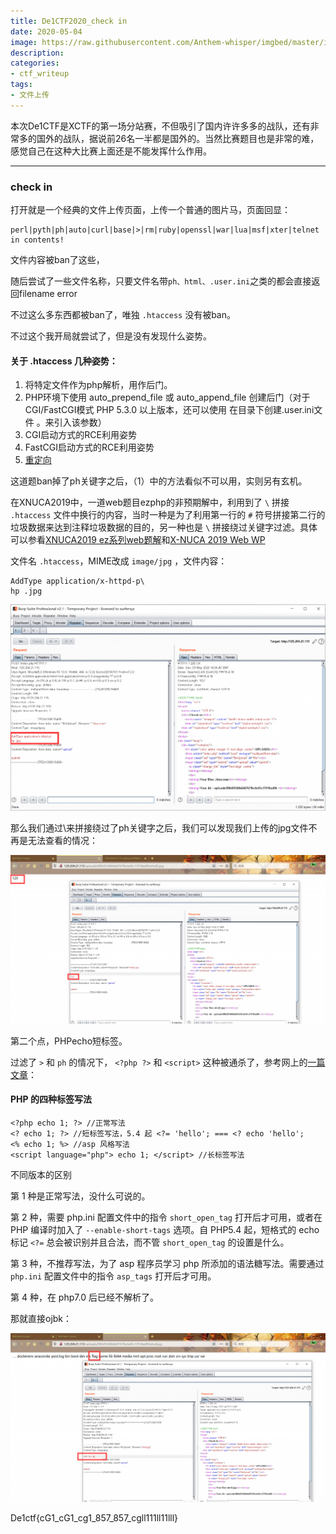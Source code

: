 ```yaml
---
title: De1CTF2020_check in
date: 2020-05-04
image: https://raw.githubusercontent.com/Anthem-whisper/imgbed/master/img/20210120170416.png
description: 
categories: 
- ctf_writeup
tags:
- 文件上传
---
```

本次De1CTF是XCTF的第一场分站赛，不但吸引了国内许许多多的战队，还有非常多的国外的战队，据说前26名一半都是国外的。当然比赛题目也是非常的难，感觉自己在这种大比赛上面还是不能发挥什么作用。

------

### check in

打开就是一个经典的文件上传页面，上传一个普通的图片马，页面回显：

```
perl|pyth|ph|auto|curl|base|>|rm|ruby|openssl|war|lua|msf|xter|telnet in contents!
```

文件内容被ban了这些，

随后尝试了一些文件名称，只要文件名带`ph、html、.user.ini`之类的都会直接返回filename error

不过这么多东西都被ban了，唯独 `.htaccess` 没有被ban。

不过这个我开局就尝试了，但是没有发现什么姿势。

#### 关于 .htaccess 几种姿势：

1. 将特定文件作为php解析，用作后门。
2. PHP环境下使用 auto_prepend_file 或 auto_append_file 创建后门（对于CGI/FastCGI模式 PHP 5.3.0 以上版本，还可以使用 在目录下创建.user.ini文件 。来引入该参数）
3. CGI启动方式的RCE利用姿势
4. FastCGI启动方式的RCE利用姿势
5. [重定向](https://skysec.top/2017/09/06/有趣的-htaccess/#Tokyo-Westerns-MMA-CTF-2nd-2016应用)

 

这道题ban掉了ph关键字之后，（1）中的方法看似不可以用，实则另有玄机。

在XNUCA2019中，一道web题目ezphp的非预期解中，利用到了 `\` 拼接 `.htaccess` 文件中换行的内容，当时一种是为了利用第一行的 `#` 符号拼接第二行的垃圾数据来达到注释垃圾数据的目的，另一种也是 `\` 拼接绕过关键字过滤。具体可以参看[XNUCA2019 ez系列web题解](https://xz.aliyun.com/t/6111)和[X-NUCA 2019 Web WP](https://evi0s.com/2019/08/30/x-nuca-2019-web-wp/)

文件名 `.htaccess`，MIME改成 `image/jpg` ，文件内容：

```
AddType application/x-httpd-p\
hp .jpg
```

![img](https://raw.githubusercontent.com/Anthem-whisper/imgbed/master/img/20210120170428.png)

那么我们通过\来拼接绕过了ph关键字之后，我们可以发现我们上传的jpg文件不再是无法查看的情况：

![img](https://raw.githubusercontent.com/Anthem-whisper/imgbed/master/img/20210120170439.png)

第二个点，PHPecho短标签。

过滤了 `>` 和 `ph` 的情况下， `<?php ?>` 和 `<script>` 这种被通杀了，参考网上的[一篇文章](https://wp.hellocode.name/?p=470)：

#### PHP 的四种标签写法

```
<?php echo 1; ?> //正常写法
<? echo 1; ?> //短标签写法，5.4 起 <?= 'hello'; === <? echo 'hello';
<% echo 1; %> //asp 风格写法
<script language="php"> echo 1; </script> //长标签写法
```

不同版本的区别

第 1 种是正常写法，没什么可说的。

第 2 种，需要 php.ini 配置文件中的指令 `short_open_tag` 打开后才可用，或者在 PHP 编译时加入了 `--enable-short-tags` 选项。自 PHP5.4 起，短格式的 echo 标记 `<?=` 总会被识别并且合法，而不管 `short_open_tag` 的设置是什么。

第 3 种，不推荐写法，为了 asp 程序员学习 php 所添加的语法糖写法。需要通过 `php.ini` 配置文件中的指令 `asp_tags` 打开后才可用。

第 4 种，在 php7.0 后已经不解析了。

那就直接ojbk：

![img](https://raw.githubusercontent.com/Anthem-whisper/imgbed/master/img/20210120170456.png)

De1ctf{cG1_cG1_cg1_857_857_cgll111ll11lll}